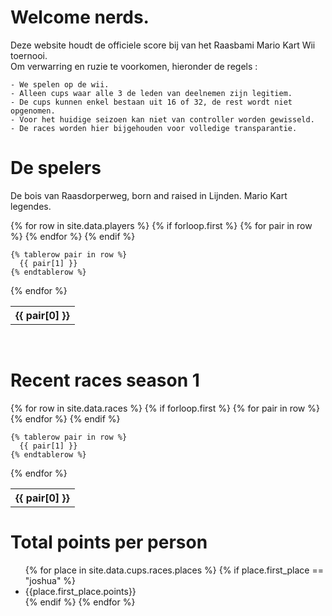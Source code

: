 # Welcome nerds.

Deze website houdt de officiele score bij van het Raasbami Mario Kart Wii toernooi.  
Om verwarring en ruzie te voorkomen, hieronder de regels :
```
- We spelen op de wii.  
- Alleen cups waar alle 3 de leden van deelnemen zijn legitiem.
- De cups kunnen enkel bestaan uit 16 of 32, de rest wordt niet opgenomen.
- Voor het huidige seizoen kan niet van controller worden gewisseld.
- De races worden hier bijgehouden voor volledige transparantie.
```

# De spelers
De bois van Raasdorperweg, born and raised in Lijnden. Mario Kart legendes.

<table>
  {% for row in site.data.players %}
    {% if forloop.first %}
    <tr>
      {% for pair in row %}
        <th>{{ pair[0] }}</th>
      {% endfor %}
    </tr>
    {% endif %}

    {% tablerow pair in row %}
      {{ pair[1] }}
    {% endtablerow %}
  {% endfor %}
</table>
<br>

# Recent races season 1
<table>
  {% for row in site.data.races %}
    {% if forloop.first %}
    <tr>
      {% for pair in row %}
        <th>{{ pair[0] }}</th>
      {% endfor %}
    </tr>
    {% endif %}

    {% tablerow pair in row %}
      {{ pair[1] }}
    {% endtablerow %}
  {% endfor %}
</table>

# Total points per person
<ul>
{% for place in site.data.cups.races.places %}
{% if place.first_place == "joshua" %}
<li>{{place.first_place.points}}</li>
{% endif %}
{% endfor %}
</ul>
